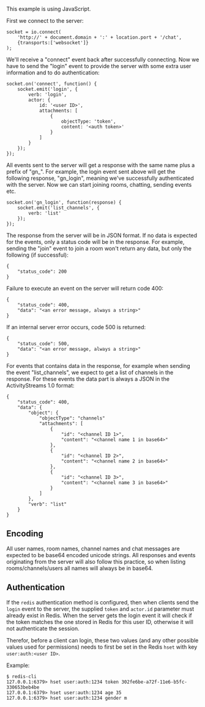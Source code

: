 This example is using JavaScript.

First we connect to the server:

    socket = io.connect(
        'http://' + document.domain + ':' + location.port + '/chat', 
        {transports:['websocket']}
    );

We'll receive a "connect" event back after successfully connecting. Now we have to send the "login" event to provide the
server with some extra user information and to do authentication:

    socket.on('connect', function() {
        socket.emit('login', {
            verb: 'login',
            actor: {
                id: '<user ID>',
                attachments: [
                    {
                        objectType: 'token',
                        content: '<auth token>'
                    }
                ]
            }
        });
    });
    
All events sent to the server will get a response with the same name plus a prefix of "gn_". For example, the login 
event sent above will get the following response, "gn_login", meaning we've successfully authenticated with the server.
Now we can start joining rooms, chatting, sending events etc.

    socket.on('gn_login', function(response) {
        socket.emit('list_channels', {
            verb: 'list'
        });
    });
    
The response from the server will be in JSON format. If no data is expected for the events, only a status code will be
in the response. For example, sending the "join" event to join a room won't return any data, but only the following
(if successful):

    {
        "status_code": 200
    }
    
Failure to execute an event on the server will return code 400:

    {
        "status_code": 400,
        "data": "<an error message, always a string>"
    }
    
If an internal server error occurs, code 500 is returned:

    {
        "status_code": 500,
        "data": "<an error message, always a string>"
    }
    
For events that contains data in the response, for example when sending the event "list_channels", we expect to get a list
of channels in the response. For these events the data part is always a JSON in the ActivityStreams 1.0 format:

    {
        "status_code": 400,
        "data": {       
            "object": {
                "objectType": "channels"
                "attachments": [
                    {
                        "id": "<channel ID 1>",
                        "content": "<channel name 1 in base64>"
                    },
                    {
                        "id": "<channel ID 2>",
                        "content": "<channel name 2 in base64>"
                    },
                    {
                        "id": "<channel ID 3>",
                        "content": "<channel name 3 in base64>"
                    }
                ]
            },
            "verb": "list"
        }
    }

## Encoding

All user names, room names, channel names and chat messages are expected to be base64 encoded unicode strings. All
responses and events originating from the server will also follow this practice, so when listing rooms/channels/users
all names will always be in base64.

## Authentication

If the `redis` authentication method is configured, then when clients send the `login` event to the server, the
supplied `token` and `actor.id` parameter must already exist in Redis. When the server gets the login event it will
check if the token matches the one stored in Redis for this user ID, otherwise it will not authenticate the session.

Therefor, before a client can login, these two values (and any other possible values used for permissions) needs to
first be set in the Redis `hset` with key `user:auth:<user ID>`.

Example:

    $ redis-cli
    127.0.0.1:6379> hset user:auth:1234 token 302fe6be-a72f-11e6-b5fc-330653beb4be
    127.0.0.1:6379> hset user:auth:1234 age 35
    127.0.0.1:6379> hset user:auth:1234 gender m
